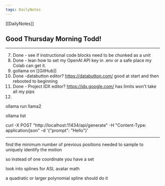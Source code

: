 ```yaml
---
tags: DailyNotes
---
```


[[DailyNotes]]

## Good  Thursday  Morning Todd!

----
7. Done - see if instructional code blocks need to be chunked as a unit
8. Done - lean how to set my OpenAI API key in .env or a safe place my Colab can get it.
9. gollama on [[GitHub]]
10.  Done -databutton editor?  https://databutton.com/ good at start and then rebooted to beginning
11. Done - Project IDX editor?  https://idx.google.com/  has limits won't take all my pips
12.

ollama run llama2

ollama list

curl -X POST "http://localhost:11434/api/generate" -H "Content-Type: application/json" -d '{"prompt": "Hello"}'

----

find the minimum number of previous positions needed to sample to uniquely identify the motion

so instead of one coordinate you have a set

look into splines for ASL avatar math

a quadratic or larger polynomial spline should do it
